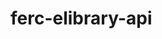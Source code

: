 # ferc-elibrary-api

<!-- https://elibrary.ferc.gov/eLibrarywebapi/api/Search/GetClassTypes -->
<!-- https://elibrary.ferc.gov/eLibrarywebapi/api/Docket/getSubDocketSearch/ER03-91 -->
<!--
https://elibrary.ferc.gov/eLibrarywebapi/api/Docket/getDocketDescription/ER03-91 -->
<!-- https://elibrary.ferc.gov/eLibrarywebapi/api/Docket/getApplicantDetails/ER03-91
 -->

 <!-- https://elibrary.ferc.gov/eLibrarywebapi/api/Docket/GetSingleDocketSheet 
 {
    "dockets": "ER03-91",
    "subdockets": "All",
    "filed_date_beg": "01-01-1960",
    "filed_date_end": "05-15-2024",
    "complete_flag": 0,
    "numHits": 100,
    "pageNumber": 0
} -->

<!-- https://elibrary.ferc.gov/eLibrarywebapi/api/Docket/GetATMSdocs/rbCreateDate/05-15-2024/05-15-2024/DocketFullNumber -->

<!-- https://elibrary.ferc.gov/eLibrarywebapi/api/File/DownloadPDF?accesssionNumber=20221213-4015 -->

<!-- https://elibrary.ferc.gov/eLibrarywebapi/api/File/DownloadP8File -->
